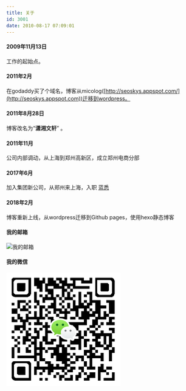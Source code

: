 ```yaml
---
title: 关于
id: 3001
date: 2010-08-17 07:09:01
---
```


#### 2009年11月13日

工作的起始点。

#### 2011年2月

在godaddy买了个域名，博客从micolog([http://seoskys.appspot.com/](http://seoskys.appspot.com))迁移到wordpress。

#### 2011年8月28日

博客改名为“**潇湘文轩**” 。

#### 2011年11月

公司内部调动，从上海到郑州高新区，成立郑州电商分部

#### 2017年6月

加入集团新公司，从郑州来上海，入职 [蓝悉](http://www.lanthy.com/)

#### 2018年2月

博客重新上线，从wordpress迁移到Github pages，使用hexo静态博客

#### 我的邮箱

![我的邮箱](//pic.yupoo.com/sbmzhcn/AQ1269O5/YK4PC.png "我的邮箱")

#### 我的微信

![我的微信](/wp-content/uploads/2018/03/weixin-qr.png)